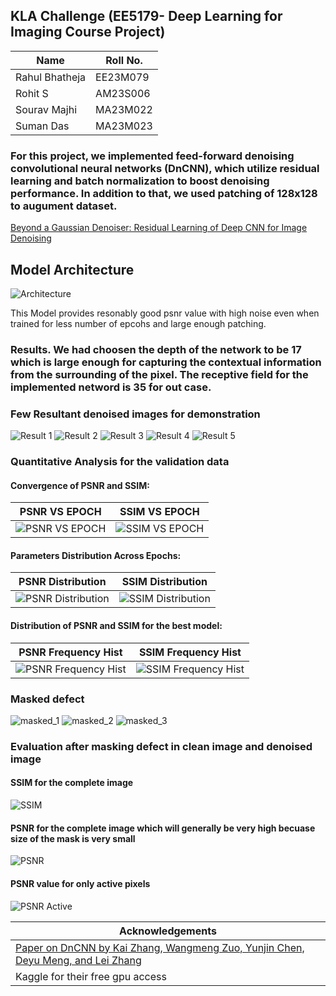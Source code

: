 ## KLA Challenge (EE5179- Deep Learning for Imaging Course Project)

| Name | Roll No. |
|----------|----------|
| Rahul Bhatheja   | EE23M079   |
| Rohit S   | AM23S006   |
| Sourav Majhi | MA23M022 |
| Suman Das | MA23M023 |

### For this project, we implemented feed-forward denoising convolutional neural networks (DnCNN), which utilize residual learning and batch normalization to boost denoising performance. In addition to that, we used patching of 128x128 to augument dataset.

<a href="https://arxiv.org/abs/1608.03981" target="_blank">Beyond a Gaussian Denoiser: Residual Learning of Deep CNN for Image Denoising</a>

## Model Architecture
![Architecture](https://github.com/bhatheja/DnCNN_Implementation/blob/main/images/Model_architecure.png)

This Model provides resonably good psnr value with high noise even when trained for less number of epcohs and large enough patching.
<h3>Results. We had choosen the depth of the network to be 17 which is large enough for capturing the contextual information from the surrounding of the pixel. The receptive field for the implemented netword is 35 for out case.</h3>




### Few Resultant denoised images for demonstration
![Result 1](https://github.com/bhatheja/DnCNN_Implementation/blob/main/images/Result_image1.png)
![Result 2](https://github.com/bhatheja/DnCNN_Implementation/blob/main/images/Result_image2.png)
![Result 3](https://github.com/bhatheja/DnCNN_Implementation/blob/main/images/Result_image_3.png)
![Result 4](https://github.com/bhatheja/DnCNN_Implementation/blob/main/images/Result_image_4.png)
![Result 5](https://github.com/bhatheja/DnCNN_Implementation/blob/main/images/Result_image_5.png)

### Quantitative Analysis for the validation data
#### Convergence of PSNR and SSIM:
| PSNR VS EPOCH | SSIM VS EPOCH |
|---------|---------|
| ![PSNR VS EPOCH](https://github.com/bhatheja/DnCNN_Implementation/blob/main/images/PSNR_vs_Epoch.png) | ![SSIM VS EPOCH](https://github.com/bhatheja/DnCNN_Implementation/blob/main/images/SSIM_vs_Epoch.png) |


#### Parameters Distribution Across Epochs:
| PSNR Distribution | SSIM Distribution |
|---------|---------|
| ![PSNR Distribution](https://github.com/bhatheja/DnCNN_Implementation/blob/main/images/PSNR_Dist_Across_Epoch.png) | ![SSIM Distribution](https://github.com/bhatheja/DnCNN_Implementation/blob/main/images/SSIM_Dist_Across_Epoch.png) |


#### Distribution of PSNR and SSIM for the best model:
| PSNR Frequency Hist | SSIM Frequency Hist |
|---------|---------|
| ![PSNR Frequency Hist](https://github.com/bhatheja/DnCNN_Implementation/blob/main/images/PSNR_Hist.png) | ![SSIM Frequency Hist](https://github.com/bhatheja/DnCNN_Implementation/blob/main/images/SSIM_Hist.png) |

### Masked defect
![masked_1](https://github.com/bhatheja/DnCNN_Implementation/blob/main/images/masked_1.png)
![masked_2](https://github.com/bhatheja/DnCNN_Implementation/blob/main/images/masked_2.png)
![masked_3](https://github.com/bhatheja/DnCNN_Implementation/blob/main/images/masked_3.png)
### Evaluation after masking defect in clean image and denoised image
#### SSIM for the complete image
![SSIM](https://github.com/bhatheja/DnCNN_Implementation/blob/main/images/SSIM.png)

#### PSNR for the complete image which will generally be very high becuase size of the mask is very small
![PSNR](https://github.com/bhatheja/DnCNN_Implementation/blob/main/images/PSNR.png)

#### PSNR value for only active pixels
![PSNR Active](https://github.com/bhatheja/DnCNN_Implementation/blob/main/images/PSNR_ACTIVE.png)

| Acknowledgements |
| ---------------- |
| <a href="https://arxiv.org/abs/1608.03981" target="_blank">Paper on DnCNN by  Kai Zhang, Wangmeng Zuo, Yunjin Chen, Deyu Meng, and Lei Zhang</a>|
| Kaggle for their free gpu access |

